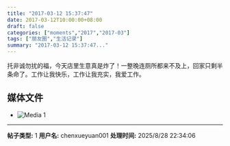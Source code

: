 ```yaml
---
title: "2017-03-12 15:37:47"
date: 2017-03-12T10:00:00+08:00
draft: false
categories: ["moments","2017","2017-03"]
tags: ["朋友圈","生活记录"]
summary: "2017-03-12 15:37:47..."
---
```


托非诚勿扰的福，今天店里生意真是炸了！一整晚连厕所都来不及上，回家只剩半条命了。工作让我快乐，工作让我充实，我爱工作。

## 媒体文件

- ![Media 1](/Moments/photos/2017-03-12/201703121537470.jpg)

---

**帖子类型:** 1
**用户名:** chenxueyuan001
**处理时间:** 2025/8/28 22:34:06